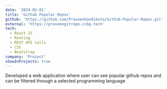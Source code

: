 ```yaml
---
date: '2024-02-01'
title: 'Github Popular Repos'
github: 'https://github.com/PraveenGandikota/Github-Popular-Repos.git'
external: 'https://praveengitrepo.ccbp.tech'
tech:
  - React JS
  - Routing
  - REST API Calls
  - CSS
  - Bootstrap
company: 'Project'
showInProjects: true
---
```


Developed a web application where user can see popular github repos and can be filtered through a selected
programming language
